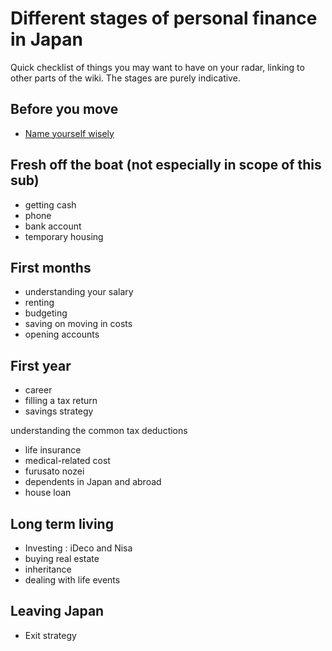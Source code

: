 # Different stages of personal finance in Japan

Quick checklist of things you may want to have on your radar, linking to other parts of the wiki. The stages are purely indicative.

## Before you move

- [Name yourself wisely](/quick-start/stages/name)

## Fresh off the boat (not especially in scope of this sub)

- getting cash
- phone
- bank account
- temporary housing

## First months

- understanding your salary
- renting
- budgeting
- saving on moving in costs
- opening accounts

## First year

- career
- filling a tax return
- savings strategy

understanding the common tax deductions
- life insurance
- medical-related cost
- furusato nozei
- dependents in Japan and abroad
- house loan

## Long term living

- Investing : iDeco and Nisa
- buying real estate
- inheritance
- dealing with life events

## Leaving Japan

- Exit strategy
